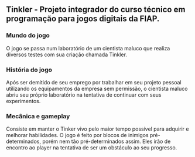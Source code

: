 ## Tinkler - Projeto integrador do curso técnico em programação para jogos digitais da FIAP.

### Mundo do jogo

  O jogo se passa num laboratório de um cientista maluco que realiza diversos testes com sua criação chamada Tinkler.
  
### História do jogo

  Após ser demitido de seu emprego por trabalhar em seu projeto pessoal utilizando os equipamentos da empresa sem permissão, o cientista maluco abriu seu próprio laboratório na tentativa de continuar com seus experimentos.
	
### Mecânica e gameplay

  Consiste em manter o Tinker vivo pelo maior tempo possível para adquirir e melhorar habilidades.
  O jogo é feito por blocos de inimigos pré-determinados, porém nem tão pré-determinados assim. Eles irão de encontro ao player na tentativa de ser um obstáculo ao seu progresso.

